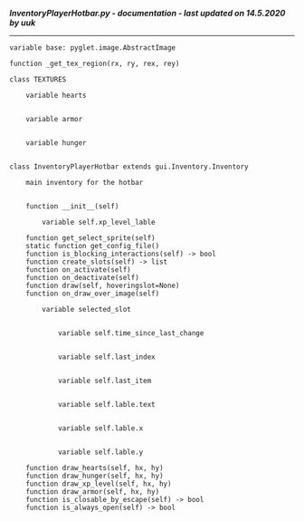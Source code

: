 ***InventoryPlayerHotbar.py - documentation - last updated on 14.5.2020 by uuk***
___

    variable base: pyglet.image.AbstractImage

    function _get_tex_region(rx, ry, rex, rey)

    class TEXTURES

        variable hearts


        variable armor


        variable hunger


    class InventoryPlayerHotbar extends gui.Inventory.Inventory
        
        main inventory for the hotbar
        

        function __init__(self)

            variable self.xp_level_lable

        function get_select_sprite(self)
        static function get_config_file()
        function is_blocking_interactions(self) -> bool
        function create_slots(self) -> list
        function on_activate(self)
        function on_deactivate(self)
        function draw(self, hoveringslot=None)
        function on_draw_over_image(self)

            variable selected_slot


                variable self.time_since_last_change


                variable self.last_index


                variable self.last_item


                variable self.lable.text


                variable self.lable.x


                variable self.lable.y

        function draw_hearts(self, hx, hy)
        function draw_hunger(self, hx, hy)
        function draw_xp_level(self, hx, hy)
        function draw_armor(self, hx, hy)
        function is_closable_by_escape(self) -> bool
        function is_always_open(self) -> bool